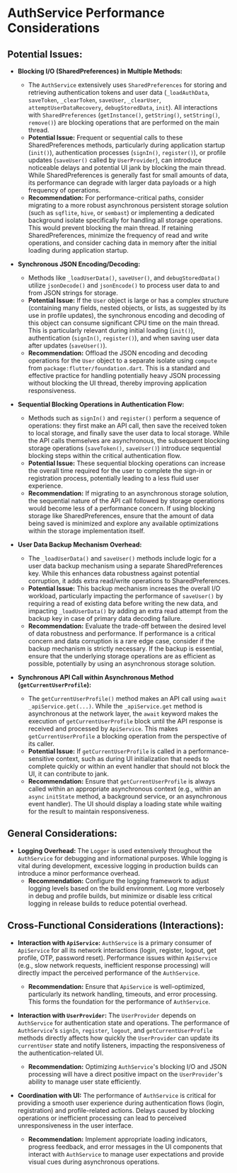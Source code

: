 # AuthService Performance Considerations

## Potential Issues:

*   **Blocking I/O (SharedPreferences) in Multiple Methods:**
    *   The `AuthService` extensively uses `SharedPreferences` for storing and retrieving authentication tokens and user data (`_loadAuthData`, `saveToken`, `_clearToken`, `saveUser`, `_clearUser`, `attemptUserDataRecovery`, `debugStoredData`, `init`). All interactions with `SharedPreferences` (`getInstance()`, `getString()`, `setString()`, `remove()`) are blocking operations that are performed on the main thread.
    *   **Potential Issue:** Frequent or sequential calls to these SharedPreferences methods, particularly during application startup (`init()`), authentication processes (`signIn()`, `register()`), or profile updates (`saveUser()` called by `UserProvider`), can introduce noticeable delays and potential UI jank by blocking the main thread. While SharedPreferences is generally fast for small amounts of data, its performance can degrade with larger data payloads or a high frequency of operations.
    *   **Recommendation:** For performance-critical paths, consider migrating to a more robust asynchronous persistent storage solution (such as `sqflite`, `hive`, or `sembast`) or implementing a dedicated background isolate specifically for handling all storage operations. This would prevent blocking the main thread. If retaining SharedPreferences, minimize the frequency of read and write operations, and consider caching data in memory after the initial loading during application startup.

*   **Synchronous JSON Encoding/Decoding:**
    *   Methods like `_loadUserData()`, `saveUser()`, and `debugStoredData()` utilize `jsonDecode()` and `jsonEncode()` to process user data to and from JSON strings for storage.
    *   **Potential Issue:** If the `User` object is large or has a complex structure (containing many fields, nested objects, or lists, as suggested by its use in profile updates), the synchronous encoding and decoding of this object can consume significant CPU time on the main thread. This is particularly relevant during initial loading (`init()`), authentication (`signIn()`, `register()`), and when saving user data after updates (`saveUser()`).
    *   **Recommendation:** Offload the JSON encoding and decoding operations for the `User` object to a separate isolate using `compute` from `package:flutter/foundation.dart`. This is a standard and effective practice for handling potentially heavy JSON processing without blocking the UI thread, thereby improving application responsiveness.

*   **Sequential Blocking Operations in Authentication Flow:**
    *   Methods such as `signIn()` and `register()` perform a sequence of operations: they first make an API call, then save the received token to local storage, and finally save the user data to local storage. While the API calls themselves are asynchronous, the subsequent blocking storage operations (`saveToken()`, `saveUser()`) introduce sequential blocking steps within the critical authentication flow.
    *   **Potential Issue:** These sequential blocking operations can increase the overall time required for the user to complete the sign-in or registration process, potentially leading to a less fluid user experience.
    *   **Recommendation:** If migrating to an asynchronous storage solution, the sequential nature of the API call followed by storage operations would become less of a performance concern. If using blocking storage like SharedPreferences, ensure that the amount of data being saved is minimized and explore any available optimizations within the storage implementation itself.

*   **User Data Backup Mechanism Overhead:**
    *   The `_loadUserData()` and `saveUser()` methods include logic for a user data backup mechanism using a separate SharedPreferences key. While this enhances data robustness against potential corruption, it adds extra read/write operations to SharedPreferences.
    *   **Potential Issue:** This backup mechanism increases the overall I/O workload, particularly impacting the performance of `saveUser()` by requiring a read of existing data before writing the new data, and impacting `_loadUserData()` by adding an extra read attempt from the backup key in case of primary data decoding failure.
    *   **Recommendation:** Evaluate the trade-off between the desired level of data robustness and performance. If performance is a critical concern and data corruption is a rare edge case, consider if the backup mechanism is strictly necessary. If the backup is essential, ensure that the underlying storage operations are as efficient as possible, potentially by using an asynchronous storage solution.

*   **Synchronous API Call within Asynchronous Method (`getCurrentUserProfile`):**
    *   The `getCurrentUserProfile()` method makes an API call using `await _apiService.get(...)`. While the `_apiService.get` method is asynchronous at the network layer, the `await` keyword makes the execution of `getCurrentUserProfile` block until the API response is received and processed by `ApiService`. This makes `getCurrentUserProfile` a blocking operation from the perspective of its caller.
    *   **Potential Issue:** If `getCurrentUserProfile` is called in a performance-sensitive context, such as during UI initialization that needs to complete quickly or within an event handler that should not block the UI, it can contribute to jank.
    *   **Recommendation:** Ensure that `getCurrentUserProfile` is always called within an appropriate asynchronous context (e.g., within an `async` `initState` method, a background service, or an asynchronous event handler). The UI should display a loading state while waiting for the result to maintain responsiveness.

## General Considerations:

*   **Logging Overhead:** The `Logger` is used extensively throughout the `AuthService` for debugging and informational purposes. While logging is vital during development, excessive logging in production builds can introduce a minor performance overhead.
    *   **Recommendation:** Configure the logging framework to adjust logging levels based on the build environment. Log more verbosely in debug and profile builds, but minimize or disable less critical logging in release builds to reduce potential overhead.

## Cross-Functional Considerations (Interactions):

*   **Interaction with `ApiService`:** `AuthService` is a primary consumer of `ApiService` for all its network interactions (login, register, logout, get profile, OTP, password reset). Performance issues within `ApiService` (e.g., slow network requests, inefficient response processing) will directly impact the perceived performance of the `AuthService`.
    *   **Recommendation:** Ensure that `ApiService` is well-optimized, particularly its network handling, timeouts, and error processing. This forms the foundation for the performance of `AuthService`.

*   **Interaction with `UserProvider`:** The `UserProvider` depends on `AuthService` for authentication state and operations. The performance of `AuthService`'s `signIn`, `register`, `logout`, and `getCurrentUserProfile` methods directly affects how quickly the `UserProvider` can update its `currentUser` state and notify listeners, impacting the responsiveness of the authentication-related UI.
    *   **Recommendation:** Optimizing `AuthService`'s blocking I/O and JSON processing will have a direct positive impact on the `UserProvider`'s ability to manage user state efficiently.

*   **Coordination with UI:** The performance of `AuthService` is critical for providing a smooth user experience during authentication flows (login, registration) and profile-related actions. Delays caused by blocking operations or inefficient processing can lead to perceived unresponsiveness in the user interface.
    *   **Recommendation:** Implement appropriate loading indicators, progress feedback, and error messages in the UI components that interact with `AuthService` to manage user expectations and provide visual cues during asynchronous operations.

